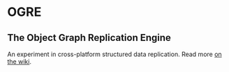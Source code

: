 # OGRE

## The Object Graph Replication Engine

An experiment in cross-platform structured data replication. Read more [on the wiki](https://github.com/BernieSumption/OGRE/wiki).
